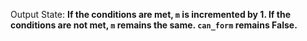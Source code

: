 Output State: **If the conditions are met, `m` is incremented by 1. If the conditions are not met, `m` remains the same. `can_form` remains False.**